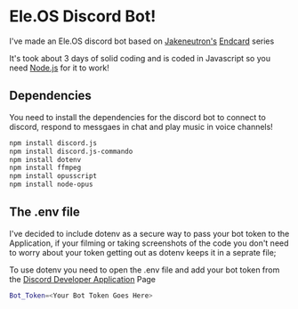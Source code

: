 # Ele.OS Discord Bot!
I've made an Ele.OS discord bot based on [Jakeneutron's](https://www.youtube.com/user/Jakeneutron) [Endcard](https://www.youtube.com/playlist?list=PLNzAbQKI5RwGvxtk3ZvkXHyT11o01yKol) series

It's took about 3 days of solid coding and is coded in Javascript so you need [Node.js](https://nodejs.org/en/) for it to work!
## Dependencies
You need to install the dependencies for the discord bot to connect to discord, respond to messgaes in chat and play music in voice channels!
```bash
npm install discord.js
npm install discord.js-commando
npm install dotenv
npm install ffmpeg
npm install opusscript
npm install node-opus
```
## The .env file
I've decided to include dotenv as a secure way to pass your bot token to the Application, if your filming or taking screenshots of the code you don't need to worry about your token getting out as dotenv keeps it in a seprate file; 

To use dotenv you need to open the .env file and add your bot token from the [Discord Developer Application](https://discordapp.com/developers/applications/) Page
```bash
Bot_Token=<Your Bot Token Goes Here>
